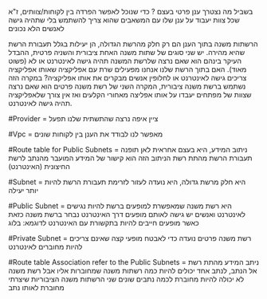 <p> בשביל מה נצטרך ענן פרטי בעצם ? 
כדי שנוכל לאפשר הפרדה בין לקוחות/צוותים, ז"א שכל צוות יעבוד על ענן שלו עם המשאבים שהוא צריך להשתמש בלי שתהיה גישה לאנשים הלא נכונים </p>
<p> הרשתות משנה בתוך הענן הם רק חלק מהרשת הגדולה, הן יעילות בגלל תעבורת הרשת שהיא מהירה.
יש שני סוגים של שתות משנה האחת ציבורית והשניה פרטית, ההבדל העיקר בינהם הוא שאם נרצה שלרשת המשנה תהיה גישה לאינטרנט או לא (פשוט מאוד).
האם בתוך הרשת שלנו אנחנו מפעילים שרת עם אפליקציה שאותו אפליקציה צריכים גישה לאינטרנט או לחלופין אנשים מבקרים את אותו אפליקציה? במקרה הזה נשתמש ברשת משנה ציבורית, המקרה השני של רשת משנה פרטים הוא שאם נרצה שצוות של מפתחים יעבדו על אותו אפליצה מאחורי הקלעים ואז אין צורך שלאפליקציה תהיה גישה לאינטרנט. </p>

<p>#Provider = ציין איפה נרצה שהתשתית שלנו תפעל</p>
<p>#Vpc = מאפשר לנו לבודד את הענן בין לקוחות שונים
<p>#Route table for Public Subnets =  ניתוב המידע,  היא בעצם אחראית לאן תופנה תעבורת הרשת מהתת רשת הניתוב הזה הוא קישור של המידע המועבר מהנתב לרשת החיצונית (האינטרנט)</p>
<p>#Subnet = היא חלק מרשת גדולה, היא נועדה לעזור לזרימת תעבורת הרשת להיות יותר יעילה</p>
<p>#Public Subnet = היא רשת משנה שמאפשרת למופעים ברשת להיות נגישים לאינטרנט ואנשים יש גישה לאותם מופעים דרך האינטרנט נבחר ברשת משנה כזאת כאשר מופעים חייבים להיות בתקשורת עם האינטרנט לדוגמא: בלוג</p>
<p>#Private Subnet = רשת משנה פרטים נועדה כדי לאבטח מופעי קצה שאינם צריכים להיות מחוברים לאינטרנט</p>
<p>#Route table Association refer to the Public Subnets = ניתב המידע מהתת רשת אל הנתב, לנתב אחד יכולים להיות כמה רשתות משנה שמחוברות אליו אבל רשת משנה לא יכולה להיות מחוברת לכמה נתבים שונים שני הרשתות משנה הציבוריות שיצרתי מחוברת לאותו נתב</p>
